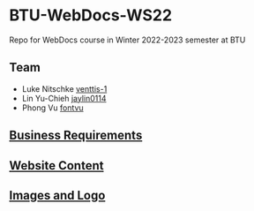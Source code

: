 # BTU-WebDocs-WS22
Repo for WebDocs course in Winter 2022-2023 semester at BTU
## Team
* Luke Nitschke [venttis-1](https://github.com/venttis-1)
* Lin Yu-Chieh [jaylin0114](https://github.com/jaylin0114)
* Phong Vu [fontvu](https://github.com/fontvu)

## [Business Requirements](assignment-2a/Business%20Requirements/requirements.md)

## [Website Content](https://htmlpreview.github.io/?https://github.com/fontvu/BTU-WebDocs-WS22/blob/main/assignment-2a/task5/credits.html)

## [Images and Logo ](https://github.com/fontvu/BTU-WebDocs-WS22/tree/main/assignment-2a/task5)

